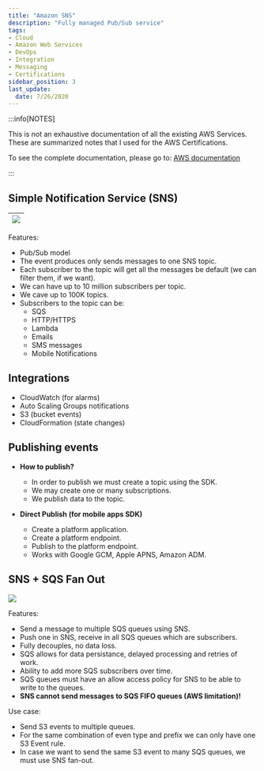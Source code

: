 ```yaml
---
title: "Amazon SNS"
description: "Fully managed Pub/Sub service"
tags: 
- Cloud
- Amazon Web Services
- DevOps
- Integration
- Messaging
- Certifications
sidebar_position: 3
last_update:
  date: 7/26/2020
---
```



:::info[NOTES]

This is not an exhaustive documentation of all the existing AWS Services. These are summarized notes that I used for the AWS Certifications.

To see the complete documentation, please go to: [AWS documentation](https://docs.aws.amazon.com/)

:::




## Simple Notification Service (SNS)

<div class="img-center"> 

|![](/img/docs/aws-snssss.png)|
|-|

</div>

Features:

- Pub/Sub model
- The event produces only sends messages to one SNS topic.
- Each subscriber to the topic will get all the messages be default (we can filter them, if we want).
- We can have up to 10 million subscribers per topic.
- We cave up to 100K topics.
- Subscribers to the topic can be:
    - SQS
    - HTTP/HTTPS
    - Lambda
    - Emails
    - SMS messages
    - Mobile Notifications

## Integrations 

- CloudWatch (for alarms)
- Auto Scaling Groups notifications
- S3 (bucket events)
- CloudFormation (state changes)

   


## Publishing events 

- **How to publish?**

    - In order to publish we must create a topic using the SDK.
    - We may create one or many subscriptions.
    - We publish data to the topic.

- **Direct Publish (for mobile apps SDK)**

    - Create a platform application.
    - Create a platform endpoint.
    - Publish to the platform endpoint.
    - Works with Google GCM, Apple APNS, Amazon ADM.

   

## SNS + SQS Fan Out

<div class="img-center">

![](/img/docs/aws-sns-sqssss.png)

</div>

Features:

- Send a message to multiple SQS queues using SNS.
- Push one in SNS, receive in all SQS queues which are subscribers.
- Fully decouples, no data loss.
- SQS allows for data persistance, delayed processing and retries of work.
- Ability to add more SQS subscribers over time.
- SQS queues must have an allow access policy for SNS to be able to write to the queues.
- **SNS cannot send messages to SQS FIFO queues (AWS limitation)!**

Use case:

- Send S3 events to multiple queues.
- For the same combination of even type and prefix we can only have one S3 Event rule.
- In case we want to send the same S3 event to many SQS queues, we must use SNS fan-out.


   